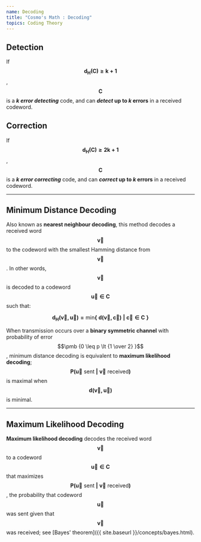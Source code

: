 ```yaml
---
name: Decoding
title: "Cosmo's Math : Decoding"
topics: Coding Theory
---
```


## Detection

If $$\pmb {d_H(C) \geq k + 1}$$, $$\pmb {C}$$ is a ___k error detecting___ code, and can ___detect_ up to _k_ errors__ in a received codeword.

## Correction

If $$\pmb {d_H(C) \geq 2k + 1}$$, $$\pmb {C}$$ is a ___k error correcting___ code, and can ___correct_ up to _k_ errors__ in a received codeword.

<hr id="post-mid">

## Minimum Distance Decoding

Also known as __nearest neighbour decoding__, this method decodes a received word $$\pmb {\vec v}$$ to the codeword with the smallest Hamming distance from $$\pmb {\vec v}$$. In other words, $$\pmb {\vec v}$$ is decoded to a codeword $$\pmb {\vec u \in C}$$ such that:

$$\pmb {d_H(\vec v, \vec u) = \text{min} \{ \ d(\vec v, \vec c) \ \vert \ \vec c \in C \ \}}$$

When transmission occurs over a __binary symmetric channel__ with probability of error $$\pmb {0 \leq p \lt {1 \over 2} }$$, minimum distance decoding is equivalent to __maximum likelihood decoding__; $$\pmb {P(\vec u \ \text{sent} \ \vert \ \vec v \ \text{received})}$$ is maximal when $$\pmb {d(\vec v, \vec u)}$$ is minimal.

<hr id="post-mid">

## Maximum Likelihood Decoding

__Maximum likelihood decoding__ decodes the received word $$\pmb {\vec v}$$ to a codeword $$\pmb {\vec u \in C}$$ that maximizes $$\pmb {P(\vec u \ \text{sent} \ \vert \ \vec v \ \text{received})}$$, the probability that codeword $$\pmb {\vec u}$$ was sent given that $$\pmb {\vec v}$$ was received; see [Bayes' theorem]({{ site.baseurl }}/concepts/bayes.html).